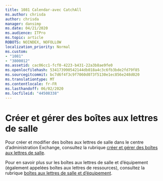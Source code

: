 ```yaml
---
title: 1081 Calendar-avec CatchAll
ms.author: chrisda
author: chrisda
manager: dansimp
ms.date: 04/21/2020
ms.audience: ITPro
ms.topic: article
ROBOTS: NOINDEX, NOFOLLOW
localization_priority: Normal
ms.custom:
- "1081"
- "3800012"
ms.assetid: cac06cc1-fcf0-4223-b431-22a3b8ae9fe0
ms.openlocfilehash: 534173990542144db018a4c3c6fb3bde2fd79f85
ms.sourcegitcommit: bc7d6f4f3c9f7060d073f5130e1ec856e248d020
ms.translationtype: MT
ms.contentlocale: fr-FR
ms.lasthandoff: 06/02/2020
ms.locfileid: "44508338"
---
```

# <a name="create-and-manage-room-mailboxes"></a>Créer et gérer des boîtes aux lettres de salle

Pour créer et modifier des boîtes aux lettres de salle dans le centre d’administration Exchange, consultez la rubrique [créer et gérer des boîtes aux lettres de salle](https://docs.microsoft.com/Exchange/recipients/room-mailboxes).

Pour en savoir plus sur les boîtes aux lettres de salle et d’équipement (également appelées boîtes aux lettres de ressources), consultez la rubrique [boîtes aux lettres de salle et d’équipement](https://docs.microsoft.com/microsoft-365/admin/manage/room-and-equipment-mailboxes).

